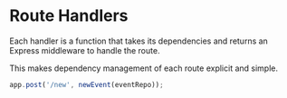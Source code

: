 # Route Handlers

Each handler is a function that takes its dependencies and returns an Express
middleware to handle the route.

This makes dependency management of each route explicit and simple.

```typescript
app.post('/new', newEvent(eventRepo));
```

